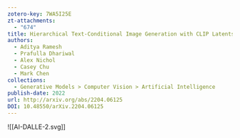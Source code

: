 ```yaml
---
zotero-key: 7WA5I25E
zt-attachments:
  - "674"
title: Hierarchical Text-Conditional Image Generation with CLIP Latents
authors:
  - Aditya Ramesh
  - Prafulla Dhariwal
  - Alex Nichol
  - Casey Chu
  - Mark Chen
collections:
  - Generative Models > Computer Vision > Artificial Intelligence
publish-date: 2022
url: http://arxiv.org/abs/2204.06125
DOI: 10.48550/arXiv.2204.06125
---
```

![[AI-DALLE-2.svg]]